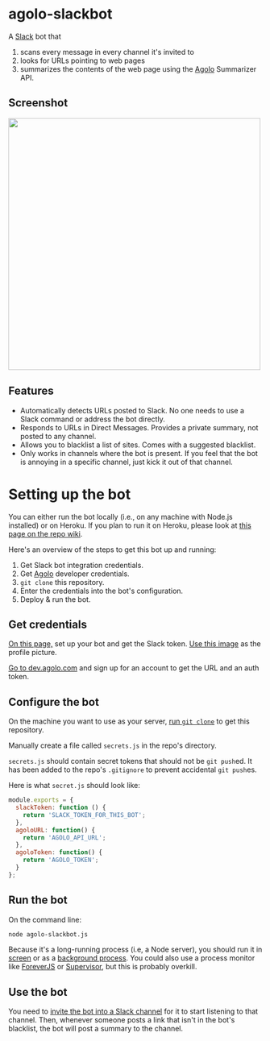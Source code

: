 # agolo-slackbot

A [Slack](http://slack.com) bot that

1. scans every message in every channel it's invited to
2. looks for URLs pointing to web pages
3. summarizes the contents of the web page using the [Agolo](http://agolo.com) Summarizer API.

## Screenshot

<img src="https://raw.githubusercontent.com/premgane/agolo-slackbot/master/resources/screenshot.png" width="500">

## Features

* Automatically detects URLs posted to Slack. No one needs to use a Slack command or address the bot directly.
* Responds to URLs in Direct Messages. Provides a private summary, not posted to any channel.
* Allows you to blacklist a list of sites. Comes with a suggested blacklist.
* Only works in channels where the bot is present. If you feel that the bot is annoying in a specific channel, just kick it out of that channel.

# Setting up the bot

You can either run the bot locally (i.e., on any machine with Node.js installed) or on Heroku. If you plan to run it on Heroku, please look at [this page on the repo wiki](https://github.com/premgane/agolo-slackbot/wiki/Heroku).

Here's an overview of the steps to get this bot up and running:

1. Get Slack bot integration credentials.
1. Get [Agolo](http://agolo.com) developer credentials.
1. `git clone` this repository.
1. Enter the credentials into the bot's configuration.
1. Deploy & run the bot.

## Get credentials

[On this page,](https://my.slack.com/services/new/bot) set up your bot and get the Slack token. [Use this image](https://raw.githubusercontent.com/premgane/agolo-slackbot/master/resources/agolo_slack_avatar.png) as the profile picture.

[Go to dev.agolo.com](http://dev.agolo.com) and sign up for an account to get the URL and an auth token.

## Configure the bot

On the machine you want to use as your server, [run `git clone`](https://help.github.com/articles/cloning-a-repository/) to get this repository.

Manually create a file called `secrets.js` in the repo's directory.

`secrets.js` should contain secret tokens that should not be `git push`ed. It has been added to the repo's `.gitignore` to prevent accidental `git push`es.

Here is what `secret.js` should look like:

```javascript
module.exports = {
  slackToken: function () {
    return 'SLACK_TOKEN_FOR_THIS_BOT';
  },
  agoloURL: function() {
  	return 'AGOLO_API_URL';
  },
  agoloToken: function() {
  	return 'AGOLO_TOKEN';
  }
};
```

## Run the bot

On the command line:

```bash
node agolo-slackbot.js
```

Because it's a long-running process (i.e, a Node server), you should run it in [screen](http://www.thegeekstuff.com/2010/07/screen-command-examples/) or as a [background process](http://stackoverflow.com/a/11856575). You could also use a process monitor like [ForeverJS](https://github.com/foreverjs/forever) or [Supervisor](http://supervisord.org/), but this is probably overkill.

## Use the bot

You need to [invite the bot into a Slack channel](https://get.slack.help/hc/en-us/articles/201980108-Inviting-team-members-to-a-channel) for it to start listening to that channel. Then, whenever someone posts a link that isn't in the bot's blacklist, the bot will post a summary to the channel.
